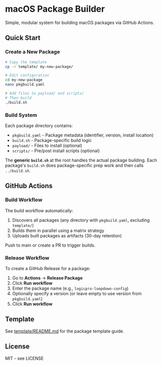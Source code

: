 # macOS Package Builder

Simple, modular system for building macOS packages via GitHub Actions.

## Quick Start

### Create a New Package

```bash
# Copy the template
cp -r template/ my-new-package/

# Edit configuration
cd my-new-package
nano pkgbuild.yaml

# Add files to payload/ and scripts/
# Then build
./build.sh
```

### Build System

Each package directory contains:
- `pkgbuild.yaml` - Package metadata (identifier, version, install location)
- `build.sh` - Package-specific build logic
- `payload/` - Files to install (optional)
- `scripts/` - Pre/post install scripts (optional)

The **generic `build.sh`** at the root handles the actual package building. Each package's `build.sh` does package-specific prep work and then calls `../build.sh`.

## GitHub Actions

### Build Workflow

The build workflow automatically:
1. Discovers all packages (any directory with `pkgbuild.yaml`, excluding `template/`)
2. Builds them in parallel using a matrix strategy
3. Uploads built packages as artifacts (30-day retention)

Push to main or create a PR to trigger builds.

### Release Workflow

To create a GitHub Release for a package:

1. Go to **Actions** → **Release Package**
2. Click **Run workflow**
3. Enter the package name (e.g., `logicpro-loopdown-config`)
4. Optionally specify a version (or leave empty to use version from `pkgbuild.yaml`)
5. Click **Run workflow**

## Template

See [template/README.md](template/README.md) for the package template guide.

## License

MIT - see LICENSE